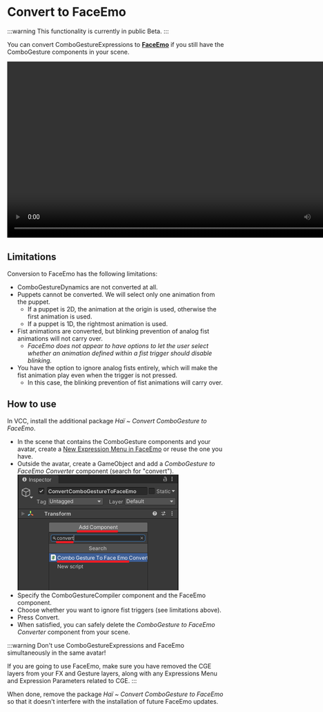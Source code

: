# Convert to FaceEmo

:::warning
This functionality is currently in public Beta.
:::

You can convert ComboGestureExpressions to **[FaceEmo](https://suzuryg.github.io/face-emo/)**
if you still have the ComboGesture components in your scene.

<video controls width="816">
<source src={require('./videos/NWB6b75D8N.mp4').default}/>
</video>

## Limitations

Conversion to FaceEmo has the following limitations:

- ComboGestureDynamics are not converted at all.
- Puppets cannot be converted. We will select only one animation from the puppet.
  - If a puppet is 2D, the animation at the origin is used, otherwise the first animation is used.
  - If a puppet is 1D, the rightmost animation is used.
- Fist animations are converted, but blinking prevention of analog fist animations will not carry over.
  - *FaceEmo does not appear to have options to let the user select whether an animation defined within a fist trigger should disable blinking.*
- You have the option to ignore analog fists entirely, which will make the fist animation play even when the trigger is not pressed.
  - In this case, the blinking prevention of fist animations will carry over.

## How to use

In VCC, install the additional package *Haï ~ Convert ComboGesture to FaceEmo*.

- In the scene that contains the ComboGesture components and your avatar, create a [New Expression Menu in FaceEmo](https://suzuryg.github.io/face-emo/docs/tutorials/simple-menu/)
or reuse the one you have.
- Outside the avatar, create a GameObject and add a *ComboGesture to FaceEmo Converter* component (search for "convert").
![img/convert.png](img/convert.png)
- Specify the ComboGestureCompiler component and the FaceEmo component.
- Choose whether you want to ignore fist triggers (see limitations above).
- Press Convert.
- When satisfied, you can safely delete the *ComboGesture to FaceEmo Converter* component from your scene.

:::warning
Don't use ComboGestureExpressions and FaceEmo simultaneously in the same avatar!

If you are going to use FaceEmo, make sure you have removed the CGE layers from your FX and Gesture layers,
along with any Expressions Menu and Expression Parameters related to CGE.
:::

When done, remove the package *Haï ~ Convert ComboGesture to FaceEmo* so that it doesn't interfere with the installation
of future FaceEmo updates.